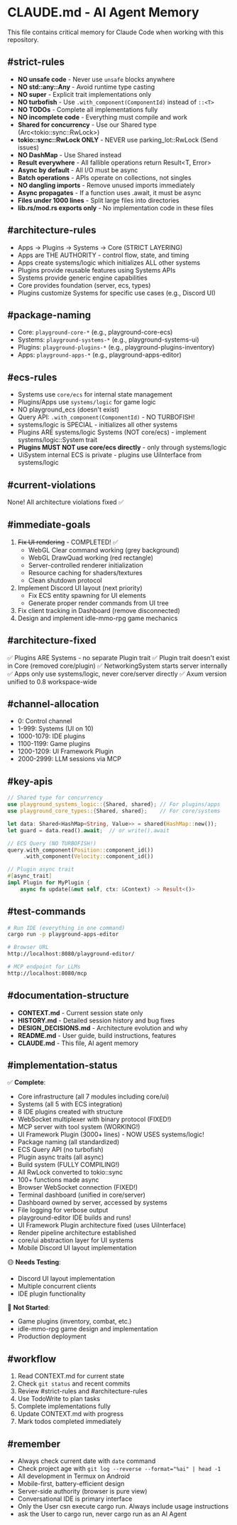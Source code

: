 # CLAUDE.md - AI Agent Memory

This file contains critical memory for Claude Code when working with this repository.

## #strict-rules
- **NO unsafe code** - Never use `unsafe` blocks anywhere
- **NO std::any::Any** - Avoid runtime type casting
- **NO super** - Explicit trait implementations only
- **NO turbofish** - Use `.with_component(ComponentId)` instead of `::<T>`
- **NO TODOs** - Complete all implementations fully
- **NO incomplete code** - Everything must compile and work
- **Shared<T> for concurrency** - Use our Shared<T> type (Arc<tokio::sync::RwLock<T>>)
- **tokio::sync::RwLock ONLY** - NEVER use parking_lot::RwLock (Send issues)
- **NO DashMap** - Use Shared<HashMap> instead
- **Result everywhere** - All fallible operations return Result<T, Error>
- **Async by default** - All I/O must be async
- **Batch operations** - APIs operate on collections, not singles
- **NO dangling imports** - Remove unused imports immediately
- **Async propagates** - If a function uses .await, it must be async
- **Files under 1000 lines** - Split large files into directories
- **lib.rs/mod.rs exports only** - No implementation code in these files

## #architecture-rules
- Apps → Plugins → Systems → Core (STRICT LAYERING)
- Apps are THE AUTHORITY - control flow, state, and timing
- Apps create systems/logic which initializes ALL other systems
- Plugins provide reusable features using Systems APIs
- Systems provide generic engine capabilities
- Core provides foundation (server, ecs, types)
- Plugins customize Systems for specific use cases (e.g., Discord UI)

## #package-naming
- Core: `playground-core-*` (e.g., playground-core-ecs)
- Systems: `playground-systems-*` (e.g., playground-systems-ui)
- Plugins: `playground-plugins-*` (e.g., playground-plugins-inventory)
- Apps: `playground-apps-*` (e.g., playground-apps-editor)

## #ecs-rules
- Systems use `core/ecs` for internal state management
- Plugins/Apps use `systems/logic` for game logic
- NO playground_ecs (doesn't exist)
- Query API: `.with_component(ComponentId)` - NO TURBOFISH!
- systems/logic is SPECIAL - initializes all other systems
- Plugins ARE systems/logic Systems (NOT core/ecs) - implement systems/logic::System trait
- **Plugins MUST NOT use core/ecs directly** - only through systems/logic
- UiSystem internal ECS is private - plugins use UiInterface from systems/logic

## #current-violations
None! All architecture violations fixed ✅

## #immediate-goals
1. ~~Fix UI rendering~~ - COMPLETED! ✅
   - WebGL Clear command working (grey background)
   - WebGL DrawQuad working (red rectangle)
   - Server-controlled renderer initialization
   - Resource caching for shaders/textures
   - Clean shutdown protocol
2. Implement Discord UI layout (next priority)
   - Fix ECS entity spawning for UI elements
   - Generate proper render commands from UI tree
3. Fix client tracking in Dashboard (remove disconnected)
4. Design and implement idle-mmo-rpg game mechanics

## #architecture-fixed
✅ Plugins ARE Systems - no separate Plugin trait
✅ Plugin trait doesn't exist in Core (removed core/plugin)
✅ NetworkingSystem starts server internally
✅ Apps only use systems/logic, never core/server directly
✅ Axum version unified to 0.8 workspace-wide

## #channel-allocation
- 0: Control channel
- 1-999: Systems (UI on 10)
- 1000-1079: IDE plugins
- 1100-1199: Game plugins
- 1200-1209: UI Framework Plugin
- 2000-2999: LLM sessions via MCP

## #key-apis
```rust
// Shared type for concurrency
use playground_systems_logic::{Shared, shared}; // For plugins/apps
use playground_core_types::{Shared, shared};    // For core/systems

let data: Shared<HashMap<String, Value>> = shared(HashMap::new());
let guard = data.read().await;  // or write().await

// ECS Query (NO TURBOFISH!)
query.with_component(Position::component_id())
     .with_component(Velocity::component_id())

// Plugin async trait
#[async_trait]
impl Plugin for MyPlugin {
    async fn update(&mut self, ctx: &Context) -> Result<()>
```

## #test-commands
```bash
# Run IDE (everything in one command)
cargo run -p playground-apps-editor

# Browser URL
http://localhost:8080/playground-editor/

# MCP endpoint for LLMs
http://localhost:8080/mcp
```

## #documentation-structure
- **CONTEXT.md** - Current session state only
- **HISTORY.md** - Detailed session history and bug fixes
- **DESIGN_DECISIONS.md** - Architecture evolution and why
- **README.md** - User guide, build instructions, features
- **CLAUDE.md** - This file, AI agent memory

## #implementation-status
✅ **Complete**:
- Core infrastructure (all 7 modules including core/ui)
- Systems (all 5 with ECS integration) 
- 8 IDE plugins created with structure
- WebSocket multiplexer with binary protocol (FIXED!)
- MCP server with tool system (WORKING!)
- UI Framework Plugin (3000+ lines) - NOW USES systems/logic!
- Package naming (all standardized)
- ECS Query API (no turbofish)
- Plugin async traits (all async)
- Build system (FULLY COMPILING!)
- All RwLock converted to tokio::sync
- 100+ functions made async
- Browser WebSocket connection (FIXED!)
- Terminal dashboard (unified in core/server)
- Dashboard owned by server, accessed by systems
- File logging for verbose output
- playground-editor IDE builds and runs!
- UI Framework Plugin architecture fixed (uses UiInterface)
- Render pipeline architecture established
- core/ui abstraction layer for UI systems
- Mobile Discord UI layout implementation

🟡 **Needs Testing**:
- Discord UI layout implementation  
- Multiple concurrent clients
- IDE plugin functionality

🔴 **Not Started**:
- Game plugins (inventory, combat, etc.)
- idle-mmo-rpg game design and implementation
- Production deployment

## #workflow
1. Read CONTEXT.md for current state
2. Check `git status` and recent commits
3. Review #strict-rules and #architecture-rules
4. Use TodoWrite to plan tasks
5. Complete implementations fully
6. Update CONTEXT.md with progress
7. Mark todos completed immediately

## #remember
- Always check current date with `date` command
- Check project age with `git log --reverse --format="%ai" | head -1`
- All development in Termux on Android
- Mobile-first, battery-efficient design
- Server-side authority (browser is pure view)
- Conversational IDE is primary interface
- Only the User csn execute cargo run. Always include usage instructions
- ask the User to cargo run, never cargo run as an AI Agent